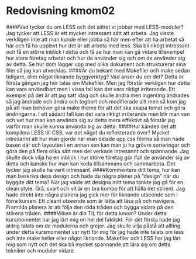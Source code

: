 ---
---
Redovisning kmom02
=========================

####Vad tycker du om LESS och det sättet vi jobbar med LESS-moduler?
Jag tycker att LESS är ett mycket intressant sätt att arbeta.
Jag visste verklligen inte att man kunde eller jobba så här men efter att ha arbetat så här och få ha upplevt hur det är att arbeta med less.
Ska bli riktigt intressant och få en större inblick i detta och få se hur man kan gå vidare tillexempel hur stora företag arbetar och hur de använder sig och om de använder sig av detta.
Se hur dom lägger upp med olika dokument och strukturerar sina filer så jag kan utvecklas.
####Är du bekant med Makefiler och make sedan tidigare, eller något liknande byggverktyg? Vad anser du om det?
Detta är första gången jag hör talas om Makefiler. Men jag förstår verkligen hur detta kan vara användbart men i vissa fall kan det vara riktigt irriterande.
Ett exempel på det är att jag satt idag och skulle ändra men ingenting ändrades så jag ändrade och
ändra och togbort och modifierade allt men så kom jag på att man behöver göra make theme för att det ska skapa temat och göra ändringarna.
I ett sådant fall kan det vara riktigt irriterande men blir man van och vet hur man kan använda sig av detta mera effektivt så förstår jag varför man skulle kunna använda sig av detta.
####Hur kändes det att kompilera LESS till CSS, var det något du reflekterade över?
Mycket intresannt att hur man gjorde när man delade upp css filerna så man hade basen där och layouten i en annan sen kan man ju ha grövre sorteringar och göra den på flera olika sätt men det verkade intresannt och spännande.
Jag skulle dock vilja ha en inblick i hur större företag gör ifall de använder sig av detta och kanske hur man kan koda tillsammans och sammarbeta.
Det tycker jag skulle ha varit intressant.
####Kommentera ditt tema, hur kan man beskriva dess design och hade du några planer på “design” när du byggde ditt tema?
När jag valde att designa mitt tema tänkte jag gå för en clean style.
Grå, svart och vit är en bra kombo för att hålla det stilrent.
Jag hade direkt inte några planera jag gick mer för liknande utseende som i förra kursen.
Ett cleant utseende som är lätta att läsa på och navigera.
Framtida planera är att följa den röda tråden och bygga vidare på den stilrena tråden.
####Vilken är din TIL för detta kmom?
Under detta kursmomentet har jag lärt mig en hel del faktiskt.
För det första hade jag aldrig talats om de modulerna och grejer.
Jag skulle vilja påstå att allting under detta kursmomentet var nytt för mig för jag hade inte talats om less och inte make heller eller något liknande.
Makefiler och LESS har jag lärt mig som nytt och det ska bli mycket spännande att lära sig om detta tekniker och moduler vidare.
